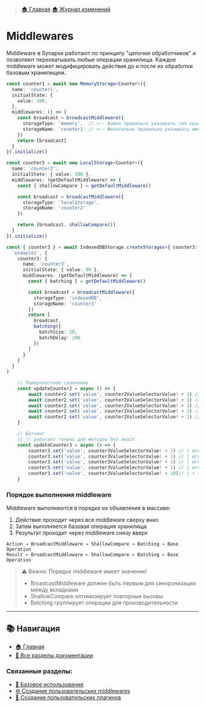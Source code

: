 > [🏠 Главная](./README.md)
> [🏠 Журнал изменений](../../CHANGELOG.md)

# Middlewares

Middleware в Synapse работают по принципу "цепочки обработчиков" и позволяют перехватывать любые операции хранилища. Каждое middleware может модифицировать действия до и после их обработки базовым хранилищем.


```typescript
const counter1 = await new MemoryStorage<Counter>({
  name: 'counter1',
  initialState: {
    value: 100,
  },
  middlewares: () => {
    const broadcast = broadcastMiddleware({
      storageType: 'memory',  // <-- Важно правильно указывать тип хранилища
      storageName: 'counter1' // <-- Желательно правильно указывать имя хранилища
    })
    return [broadcast]
  }
}).initialize()

const counter2 = await new LocalStorage<Counter>({
  name: 'counter2',
  initialState: { value: 100 },
  middlewares: (getDefaultMiddleware) => {
    const { shallowCompare } = getDefaultMiddleware()

    const broadcast = broadcastMiddleware({
      storageType: 'localStorage',
      storageName: 'counter2'
    })

    return [broadcast, shallowCompare()]
  }
}).initialize()

const { counter3 } = await IndexedDBStorage.createStorages<{ counter3: Counter }>(
  'example1', {
    counter3: {
      name: 'counter3',
      initialState: { value: 99 },
      middlewares: (getDefaultMiddleware) => {
        const { batching } = getDefaultMiddleware()

        const broadcast = broadcastMiddleware({
          storageType: 'indexedDB',
          storageName: 'counter3'
        })
        return [
          broadcast,
          batching({
            batchSize: 20,
            batchDelay: 200
          })
        ]
      }
    }
  }
)
```

```typescript
    // Поверхностное сравнение
    const updateCounter2 = async () => {
        await counter2.set('value', counter2ValueSelectorValue! + 1) // Это будет применено
        await counter2.set('value', counter2ValueSelectorValue! + 1) // |
        await counter2.set('value', counter2ValueSelectorValue! + 1) // | Не будут вызваны так как payload не изменился
        await counter2.set('value', counter2ValueSelectorValue! + 1) // |
        await counter2.set('value', counter2ValueSelectorValue! + 1) // |
    }

    // Батчинг
    // !! работает только для методов без await
    const updateCounter3 = async () => {
        counter3.set('value', counter3ValueSelectorValue! + 1) // | игнорируется 
        counter3.set('value', counter3ValueSelectorValue! + 1) // | игнорируется
        counter3.set('value', counter3ValueSelectorValue! + 1) // | игнорируется 
        counter3.set('value', counter3ValueSelectorValue! + 1) // | игнорируется 
        counter3.set('value', counter3ValueSelectorValue! + 10)// | < --- будет применено только это
    }
```

### Порядок выполнения middleware

Middleware выполняются в порядке их объявления в массиве:
1. Действие проходит через все middleware сверху вниз
2. Затем выполняется базовая операция хранилища
3. Результат проходит через middleware снизу вверх

```
Action → BroadcastMiddleware → ShallowCompare → Batching → Base Operation
Result ← BroadcastMiddleware ← ShallowCompare ← Batching ← Base Operation
```

> ⚠️ Важно: Порядок middleware имеет значение!
> - BroadcastMiddleware должен быть первым для синхронизации между вкладками
> - ShallowCompare оптимизирует повторные вызовы
> - Batching группирует операции для производительности

___

## 📚 Навигация

- [🏠 Главная](./README.md)
- [📖 Все разделы документации](./README.md#-документация)

### Связанные разделы:
- [🚀 Базовое использование](./basic-usage.md)
- [⚙️ Создание пользовательских middlewares](./custom-middlewares.md)
- [🔌 Создание пользовательских плагинов](./custom-plugins.md)
